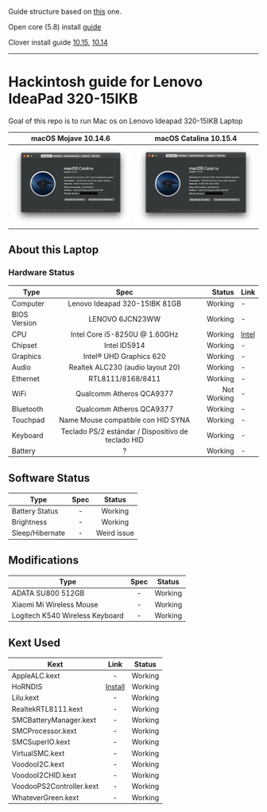 Guide structure based on [this](https://github.com/gajjartejas/Lenovo-Ideapad-320-15ISK-14ISK-Laptop-Hackintosh) one.

Open core (5.8) install [guide](https://github.com/dortania/vanilla-laptop-guide)

Clover install guide
[10.15](https://www.tonymacx86.com/threads/guide-lenovo-ideapad-330s-14ikb-i5-8250u-catalina-10-15-4-windows-10.284803/),
[10.14](https://www.tonymacx86.com/threads/guide-lenovo-ideapad-330s-14ikb-i5-8250u-mojave-10-14-6-windows-10.277874/)

---

# Hackintosh guide for Lenovo IdeaPad 320-15IKB
Goal of this repo is to run Mac os on Lenovo Ideapad 320-15IKB Laptop

macOS Mojave 10.14.6            |  macOS Catalina 10.15.4
:-------------------------:|:-------------------------:
![alt text](10.14.5/screenshot.png)  |  ![alt text](10.15.4/screenshot.png)


## About this Laptop

### Hardware Status

Type | Spec | Status | Link
---------|:---------:|----------:|----------
Computer		| Lenovo Ideapad 320-15IBK 81GB   | Working | -
BIOS Version	| LENOVO 6JCN23WW | Working | -
CPU				| Intel Core i5-8250U @ 1.60GHz | Working | [Intel](https://ark.intel.com/content/www/us/en/ark/products/124967/intel-core-i5-8250u-processor-6m-cache-up-to-3-40-ghz.html)
Chipset			| Intel ID5914 | Working | -
Graphics		| Intel® UHD Graphics 620 | Working | - 
Audio			| Realtek ALC230 (audio layout 20) | Working | - 
Ethernet		| RTL8111/8168/8411 | Working | -
WiFi			| Qualcomm Atheros QCA9377 | Not Working | -
Bluetooth		| Qualcomm Atheros QCA9377 | Working | -
Touchpad		| Name	Mouse compatible con HID SYNA | Working | -
Keyboard		| Teclado PS/2 estándar / Dispositivo de teclado HID | Working | -
Battery		|   ? | Working | -

## Software Status

Type | Spec | Status
---------|:---------:|:----------:
Battery Status		| - | Working
Brightness		| - | Working
Sleep/Hibernate		| - | Weird issue

## Modifications

Type | Spec | Status
---------|:---------:|----------
ADATA SU800 512GB		| - | Working
Xiaomi Mi Wireless Mouse		| - | Working
Logitech K540 Wireless Keyboard		| - | Working


## Kext Used

Kext | Link | Status
---------|:---------:|----------
AppleALC.kext | - | Working
HoRNDIS | [Install](https://github.com/jwise/horndis) | Working
Lilu.kext | - | Working
RealtekRTL8111.kext | - | Working
SMCBatteryManager.kext | - | Working
SMCProcessor.kext | - | Working
SMCSuperIO.kext | - | Working
VirtualSMC.kext | - | Working
VoodooI2C.kext  | - | Working
VoodooI2CHID.kext  | - | Working
VoodooPS2Controller.kext  | - | Working
WhateverGreen.kext | - | Working

